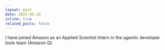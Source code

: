 ```yaml
---
layout: post
date: 2025-05-29
inline: true
related_posts: false
---
```


I have joined Amazon as an Applied Scientist Intern in the agentic developer tools team (Amazon Q). 